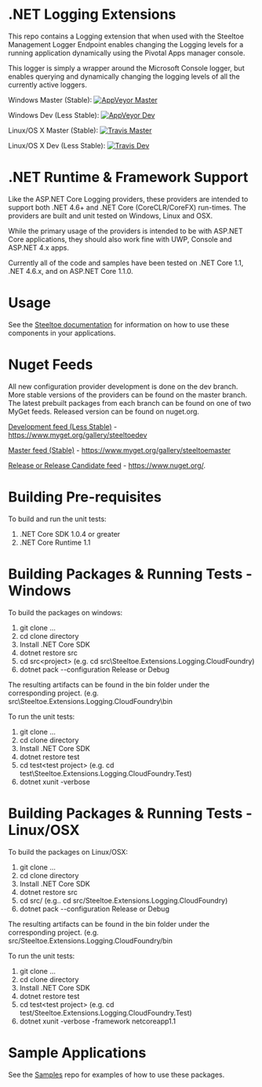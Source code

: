 # .NET Logging Extensions
This repo contains a Logging extension that when used with the Steeltoe Management Logger Endpoint enables changing the Logging levels for a running application dynamically using the Pivotal Apps manager console.

This logger is simply a wrapper around the Microsoft Console logger, but enables querying and dynamically changing the logging levels of all the currently active loggers.


Windows Master (Stable):  [![AppVeyor Master](https://ci.appveyor.com/api/projects/status/oj7275o04e7u2jk3/branch/master?svg=true
)](https://ci.appveyor.com/project/steeltoe/Logging)

Windows Dev (Less Stable):  [![AppVeyor Dev](https://ci.appveyor.com/api/projects/status/oj7275o04e7u2jk3/branch/dev?svg=true
)](https://ci.appveyor.com/project/steeltoe/logging)

Linux/OS X Master (Stable): [![Travis Master](https://travis-ci.org/SteeltoeOSS/Logging.svg?branch=master)](https://travis-ci.org/SteeltoeOSS/Logging)

Linux/OS X Dev (Less Stable): [![Travis Dev](https://travis-ci.org/SteeltoeOSS/Logging.svg?branch=dev)](https://travis-ci.org/SteeltoeOSS/Logging)


# .NET Runtime & Framework Support
Like the ASP.NET Core Logging providers, these providers are intended to support both .NET 4.6+ and .NET Core (CoreCLR/CoreFX) run-times.  The providers are built and unit tested on Windows, Linux and OSX.

While the primary usage of the providers is intended to be with ASP.NET Core applications, they should also work fine with UWP, Console and ASP.NET 4.x apps. 

Currently all of the code and samples have been tested on .NET Core 1.1, .NET 4.6.x, and on ASP.NET Core 1.1.0.

# Usage
See the [Steeltoe documentation](http://steeltoe.io/) for information on how to use these components in your applications.

# Nuget Feeds
All new configuration provider development is done on the dev branch. More stable versions of the providers can be found on the master branch. The latest prebuilt packages from each branch can be found on one of two MyGet feeds. Released version can be found on nuget.org.

[Development feed (Less Stable)](https://www.myget.org/gallery/steeltoedev) - https://www.myget.org/gallery/steeltoedev

[Master feed (Stable)](https://www.myget.org/gallery/steeltoemaster) - https://www.myget.org/gallery/steeltoemaster

[Release or Release Candidate feed](https://www.nuget.org/) - https://www.nuget.org/. 

# Building Pre-requisites
To build and run the unit tests:

1. .NET Core SDK 1.0.4 or greater
2. .NET Core Runtime 1.1

# Building Packages & Running Tests - Windows
To build the packages on windows:

1. git clone ...
2. cd clone directory
3. Install .NET Core SDK
4. dotnet restore src
5. cd src\<project> (e.g. cd src\Steeltoe.Extensions.Logging.CloudFoundry)
6. dotnet pack --configuration Release or Debug

The resulting artifacts can be found in the bin folder under the corresponding project. (e.g. src\Steeltoe.Extensions.Logging.CloudFoundry\bin

To run the unit tests:

1. git clone ...
2. cd clone directory
3. Install .NET Core SDK 
4. dotnet restore test
5. cd test\<test project> (e.g. cd test\Steeltoe.Extensions.Logging.CloudFoundry.Test)
6. dotnet xunit -verbose 

# Building Packages & Running Tests - Linux/OSX
To build the packages on Linux/OSX:

1. git clone ...
2. cd clone directory
3. Install .NET Core SDK
4. dotnet restore src
5. cd src/<project> (e.g.. cd src/Steeltoe.Extensions.Logging.CloudFoundry)
6. dotnet pack --configuration Release or Debug

The resulting artifacts can be found in the bin folder under the corresponding project. (e.g. src/Steeltoe.Extensions.Logging.CloudFoundry/bin

To run the unit tests:

1. git clone ...
2. cd clone directory
3. Install .NET Core SDK 
4. dotnet restore test
5. cd test\<test project> (e.g. cd test/Steeltoe.Extensions.Logging.CloudFoundry.Test)
6. dotnet xunit -verbose -framework netcoreapp1.1

# Sample Applications
See the [Samples](https://github.com/SteeltoeOSS/Samples) repo for examples of how to use these packages.